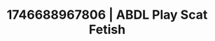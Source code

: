 ---
categories:
- Retro fantasy play
- AI-generated
- Shadow play
- Erotic dream roleplay
- Soft bondage
- Dreamy pleasure
- ASMR
- Cosplay
image: /assets/images/1746688967806.jpg
layout: post
seo:
  description: Featured content with sensual Scat Fetish, ABDL Play. HD images available.
  keywords: Scat Fetish, ABDL Play
  og_image: /assets/images/1746688967806.jpg
  schema_type: VisualArtwork
tags:
- ABDL Play
- '#1746688967806'
- Scat Fetish
title: 1746688967806 | ABDL Play Scat Fetish
---